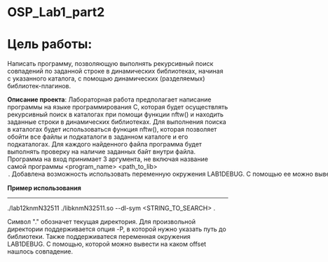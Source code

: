 # OSP_Lab1_part2



**Цель работы**:
=====================
Написать программу, позволяющую выполнять рекурсивный поиск 
совпадений по заданной строке в динамических библиотеках, начиная с 
указанного каталога, с помощью динамических (разделяемых) библиотек-плагинов.


**Описание проекта**:
Лабораторная работа предполагает написание программы на языке 
программирования C, которая будет осуществлять рекурсивный поиск в 
каталогах при помощи функции nftw() и находить заданные строки в 
динамических библиотеках. Для выполнения поиска в каталогах будет 
использоваться функция nftw(), которая позволяет обойти все файлы и 
подкаталоги в заданном каталоге и его подкаталогах. Для каждого найденного 
файла программа будет выполнять проверку на наличие заданных байт внутри 
файла.
Программа на вход принимает 3 аргумента, не включая название самой программы <program_name> <path_to_lib> <option> <substring>. Добавлена возможность использовать переменную 
окружения LAB1DEBUG. С помощью ее можно вывести отладочную 
информацию на консоль. А именно вывести точное место, где был найдено 
совпадение байтов.
  
**Пример использования**
***
./lab12knmN32511 ./libknmN32511.so --dl-sym <STRING_TO_SEARCH> .
  
Символ "." обозначет текущая директория. Для произвольной директории поддерживается опция -P, в которой нужно указать путь до библиотеки. Также поддерживатеся переменная окружения LAB1DEBUG. С помощью, которой можно вывести на каком offset нашлось совпадение.





